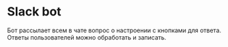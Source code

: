 # Slack bot
Бот рассылает всем в чате вопрос о настроении с кнопками для ответа. Ответы пользователей можно обработать и записать.
